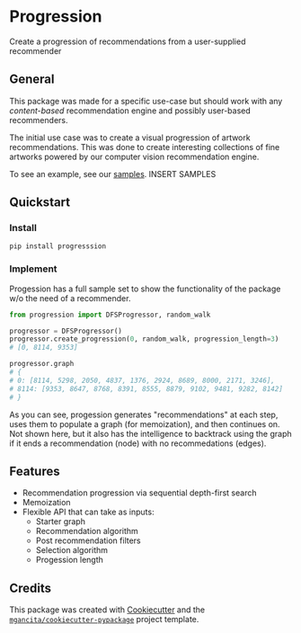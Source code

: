 # Progression

Create a progression of recommendations from a user-supplied recommender

## General

This package was made for a specific use-case but should work with any *content-based* recommendation engine and possibly user-based recommenders.

The initial use case was to create a visual progression of artwork recommendations. This was done to create interesting collections of fine artworks powered by our computer vision recommendation engine.

To see an example, see our [samples](). INSERT SAMPLES

## Quickstart

### Install

`pip install progresssion`

### Implement
Progession has a full sample set to show the functionality of the package w/o the need of a recommender.

```python
from progression import DFSProgressor, random_walk

progressor = DFSProgressor()
progressor.create_progression(0, random_walk, progression_length=3)  
# [0, 8114, 9353]

progressor.graph
# {
# 0: [8114, 5298, 2050, 4837, 1376, 2924, 8689, 8000, 2171, 3246], 
# 8114: [9353, 8647, 8768, 8391, 8555, 8879, 9102, 9481, 9282, 8142]
# }
```

As you can see, progession generates "recommendations" at each step, uses them to populate a graph (for memoization), and then continues on. Not shown here, but it also has the intelligence to backtrack using the graph if it ends a recommendation (node) with no recommedations (edges).

## Features

- Recommendation progression via sequential depth-first search
- Memoization
- Flexible API that can take as inputs:
  - Starter graph
  - Recommendation algorithm
  - Post recommendation filters
  - Selection algorithm
  - Progession length

## Credits

This package was created with [Cookiecutter](https://github.com/audreyr/cookiecutter) and the [`mgancita/cookiecutter-pypackage`](https://mgancita.github.io/cookiecutter-pypackage/) project template.
